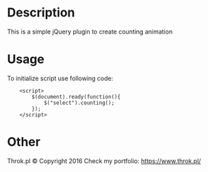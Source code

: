 # Description
This is a simple jQuery plugin to create counting animation

# Usage
To initialize script use following code:

		<script>
			$(document).ready(function(){
				$("select").counting();
			});
		</script>

# Other
Throk.pl © Copyright 2016
Check my portfolio: https://www.throk.pl/
